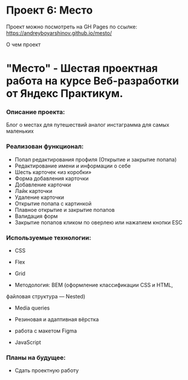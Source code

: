 # Проект 6: Место

Проект можно посмотреть на GH Pages по ссылке: https://andreyboyarshinov.github.io/mesto/

О чем проект
# "Место" - Шестая проектная работа на курсе Веб-разработки от Яндекс Практикум.

### Описание проекта:

Блог о местах для путешествий аналог инстаграмма для самых маленьких

### Реализован функционал:
- Попап редактирования профиля (Открытие и закрытие попапа)
- Редактирование имени и информации о себе
- Шесть карточек «из коробки»
- Форма добавления карточки
- Добавление карточки
- Лайк карточки
- Удаление карточки
- Открытие попапа с картинкой
- Плавное открытие и закрытие попапов
- Валидация форм
- Закрытие попапов кликом по оверлею или нажатием кнопки ESC
### Используемые технологии:

- CSS

- Flex

- Grid

- Методология: BEM (оформление классификации CSS и HTML,

файловая структура — Nested)

- Media queries

- Резиновая и адаптивная вёрстка

- работа с макетом Figma

- JavaScript

### Планы на будущее:

- Сдать проектную работу
